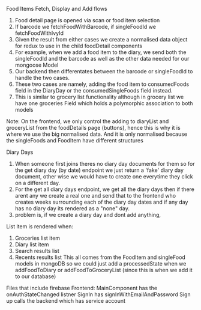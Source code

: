 Food Items Fetch, Display and Add flows

1. Food detail page is opened via scan or food item selection
2. If barcode we fetchFoodWithBarcode, if singleFoodId we fetchFoodWithIvyId
3. Given the result from either cases we create a normalised data object for redux to use in the child foodDetail components
4. For example, when we add a food item to the diary, we send both the singleFoodId and the barcode as well as the other data needed for our mongoose Model
5. Our backend then differentates between the barcode or singleFoodId to handle the two cases.
6. These two cases are namely, adding the food item to consumedFoods field in the DiaryDay or the consumedSingleFoods field instead.
7. This is similar to grocery list functionality although in grocery list we have one groceries Field which holds a polymorphic association to both models


Note: On the frontend, we only control the adding to diaryList and groceryList from the foodDetails page (buttons), hence this is why it is where we use the big normalised data. And it is only normalised because the singleFoods and FoodItem have different structures


Diary Days

1. When someone first joins theres no diary day documents for them so for the get diary day (by date) endpoint we just return a 'fake' diary day document, other wise we would have to create one everytime they click on a different day.
2. For the get all diary days endpoint, we get all the diary days then if there arent 
any we create a real one and send that to the frontend who creates weeks surrounding each of the diary day dates and if any day has no diary day its rendered as a "none" day.
3. problem is, if we create a diary day and dont add anything, 


List item is rendered when:
1. Groceries list item
2. Diary list item
3. Search results list
4. Recents results list
This all comes from the FoodItem and singleFood models in mongoDB so we could just add a processedState when we addFoodToDiary or addFoodToGroceryList (since this is when we add it to our database)


Files that include firebase 
Frontend:
MainComponent has the onAuthStateChanged listner
SignIn has signInWithEmailAndPassword
Sign up calls the backend which has service account
